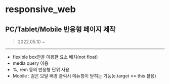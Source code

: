 # responsive_web
## PC/Tablet/Mobile 반응형 페이지 제작
> 2022.05.10 ~
***
* flexible box만을 이용한 요소 배치(not float)
* media query 이용
* %, rem 등의 반응형 단위 사용
* Mobile : 검은 모달 배경 클릭시 메뉴창이 닫히는 기능(e.target == this 활용) 
